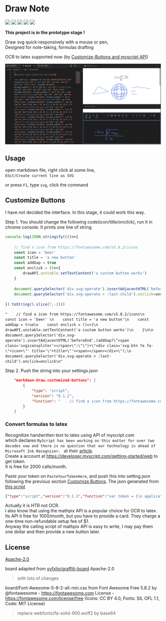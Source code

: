 # Draw Note

[![](https://img.shields.io/github/stars/zhaouv/vscode-markdown-draw.svg)](https://github.com/zhaouv/vscode-markdown-draw/stargazers) [![](https://img.shields.io/github/forks/zhaouv/vscode-markdown-draw.svg)](https://github.com/zhaouv/vscode-markdown-draw/network/members) [![](https://img.shields.io/github/issues/zhaouv/vscode-markdown-draw.svg)](https://github.com/zhaouv/vscode-markdown-draw/issues) [![](https://img.shields.io/github/license/zhaouv/vscode-markdown-draw.svg)](https://github.com/zhaouv/vscode-markdown-draw/blob/master/LICENSE) [![](https://vsmarketplacebadge.apphb.com/version/zhaouv.vscode-markdown-draw.svg)](https://marketplace.visualstudio.com/items?itemName=zhaouv.vscode-markdown-draw)

**This project is in the prototype stage !**

Draw svg quick-responsively with a mouse or pen,  
Designed for note-taking, formulas drafting

OCR to latex supported now (by [Customize-Buttons and myscript API](#Convert-formulas-to-latex))

![](img_md/mainuidemo.png)

## Usage

open markdown file, right click at some line,  
`Edit/Create current line as SVG`

or press `F1`, type `svg`, click the command

## Customize Buttons

I have not decided the interface. In this stage, it could work this way.

Step 1. You should change the following code(icon/title/onclick), run it in chrome console. It prints one line of string.

```js
console.log(JSON.stringify((()=>{

    // find a icon from https://fontawesome.com/v5.8.2/icons
    const icon = 'beer' 
    const title = 'a new button'
    const addGap = true
    const onclick = ()=>{
        drawAPI.unstable.setTextContent('a custom button works')
    }

    document.querySelector('div.svg-operate').insertAdjacentHTML('beforeEnd',(addGap?"<span class='svgiconspliter'></span>":"")+"<div class='svg-btn fa fa-"+icon+"' title='"+title+"'><span></span></div>");
    document.querySelector('div.svg-operate > :last-child').onclick=onclick

}).toString().slice(7,-2)))
```

`"    // find a icon from https://fontawesome.com/v5.8.2/icons\n    const icon = 'beer' \n    const title = 'a new button'\n    const addGap = true\n    const onclick = ()=>{\n        drawAPI.unstable.setTextContent('a custom button works')\n    }\n\n    document.querySelector('div.svg-operate').insertAdjacentHTML('beforeEnd',(addGap?\"<span class='svgiconspliter'></span>\":\"\")+\"<div class='svg-btn fa fa-\"+icon+\"' title='\"+title+\"'><span></span></div>\");\n    document.querySelector('div.svg-operate > :last-child').onclick=onclick\n"`

Step 2. Push the string into your settings.json

```json
    "markdown-draw.customized-buttons": [
        {
            "type": "script",
            "version": "0.1.2",
            "function": "    // find a icon from https://fontawesome.com/v5.8.2/icons\n    const icon = 'beer' \n    const title = 'a new button'\n    const addGap = true\n    const onclick = ()=>{\n        drawAPI.unstable.setTextContent('a custom button works')\n    }\n\n    document.querySelector('div.svg-operate').insertAdjacentHTML('beforeEnd',(addGap?\"<span class='svgiconspliter'></span>\":\"\")+\"<div class='svg-btn fa fa-\"+icon+\"' title='\"+title+\"'><span></span></div>\");\n    document.querySelector('div.svg-operate > :last-child').onclick=onclick\n"
        }
    ]
```

### Convert formulas to latex

Recognitize handwritten text to latex using API of myscript.com  
which declares `MyScript has been working on this matter for over two decades now and there is no question that our technology is ahead of Microsoft Ink Recognizer. ` at their [article](https://medium.com/@myscript/microsoft-ink-recognizer-an-opportunity-for-myscript-9e55fe45afae).  
Create a account at https://developer.myscript.com/getting-started/web to get token.  
It is free for 2000 calls/month.  

Paste your token on `PasteYourTokenHere`, and push this into setting.json following the previous section [Customize Buttons](#Customize-Buttons). The json generated from [this script](https://github.com/zhaouv/vscode-markdown-draw/blob/master/buttons_demo/htr_to_latex_myscriptapi.js)

```json
{"type":"script","version":"0.1.2","function":"var token = {\n applicationKey: 'PasteYourTokenHere',\n hmacKey: 'PasteYourTokenHere',\n}\nvar addGap = true\n\nvar iink_cdn = 'https://cdn.jsdelivr.net/npm/iink-js@1.4.5/dist/iink.min.js'\n// var iink_cdn = https://unpkg.com/iink-js@1.4.5/dist/iink.min.js\n// var iink_cdn = https://myscript.github.io/iinkJS/dist/iink.min.js\n\nvar icon = 'square-root-alt'\nvar title = 'Recognize to latex'\n\ndocument.querySelector('div.svg-operate').insertAdjacentHTML('beforeEnd', (addGap ? \"<span class='svgiconspliter'></span>\" : \"\") + \"<div class='svg-btn fa fa-\" + icon + \"' title='\" + title + \"'><span></span></div>\");\nvar btnElement = document.querySelector('div.svg-operate > :last-child')\nbtnElement.onclick = ()=>{drawAPI.unstable.setTextContent('loading script')}\n\nvar svg = drawAPI.unstable.getSVGElement()\n\nvar getStrokeGroups = () => {\n let strokes = []\n for (const item of svg.children) {\n if (item.nodeName === 'path') {\n let points = item\n .getAttributeNS(null, \"d\")\n .split(/M |L /g)\n .slice(1)\n .map(item => {\n return {\n x: parseFloat(item.split(\",\")[0]),\n y: parseFloat(item.split(\",\")[1])\n };\n })\n strokes.push({ x: points.map(v => v.x), y: points.map(v => v.y) })\n }\n }\n console.log(strokes);\n return [{ \"penStyle\": null, \"strokes\": strokes }]\n}\n\nvar s1 = document.createElement('script')\ns1.setAttribute('nonce', drawAPI.unstable.nonce())\ns1.src = iink_cdn\ns1.onload = () => {\n\n const onclick = () => {\n drawAPI.unstable.setTextContent('calling the API')\n // Creating a recognizer\n const iinkRecognizer = iink.DefaultBehaviors.recognizerList.find(x => {\n const infos = x.getInfo();\n return infos.protocol === 'REST';\n });\n\n // Creating a empty model\n const model = iink.InkModel.createModel();\n // Filling the model with the stroke groups\n model.strokeGroups = getStrokeGroups();\n\n // Creating a recognizer context with the configuration attached\n const recognizerContext = iink.RecognizerContext.createEmptyRecognizerContext({\n configuration: iink.DefaultConfiguration\n });\n\n recognizerContext.editor.configuration.recognitionParams = {\n type: 'MATH',\n protocol: 'REST',\n server: {\n scheme: 'https',\n // host: 'webdemoapi.myscript.com',\n host: 'cloud.myscript.com',\n applicationKey: token.applicationKey,\n hmacKey: token.hmacKey\n },\n iink: {\n math: {\n mimeTypes: [\n 'application/x-latex',\n ],\n }\n }\n }\n\n // Assigning a theme to the document\n recognizerContext.editor.theme = iink.DefaultTheme;\n\n // Defining the behaviour on recognition result\n const recognitionCallback = (err, x) => {\n if (!err) {\n Object.entries(x.exports)\n .forEach(([mimeType, exportValue]) => {\n\n let latex = x.exports[mimeType]\n let content = '\\n$$'+latex.trim()+'$$ '+' '\n drawAPI.unstable.setTextContent('')\n drawAPI.unstable.editCurrentLine({\n control: 0,\n text: content\n })\n });\n }\n };\n\n // Triggering the recognition\n iinkRecognizer.export_(recognizerContext, model)\n .then((values) => {\n values.forEach((value) => {\n recognitionCallback(undefined, value);\n });\n })\n .catch(err => recognitionCallback(err, undefined));\n }\n\n btnElement.onclick = onclick\n}\ndocument.body.appendChild(s1)\n"}
```

Actually it is HTR not OCR.  
I also know that using the mathpix API is a popular choice for OCR to latex.  
Its API it free for 1000/month, but you have to provide a card. 
They charge a one-time non-refundable setup fee of $1.  
Anyway the calling script of mathpix API is easy to write, 
I may pay them one dollar and then provide a new button later.

## License

[Apache-2.0](./LICENSE)

board adapted from [syfxlin/graffiti-board](https://github.com/syfxlin/graffiti-board/tree/5945b126c945073eced5e6eb78658bc2a7375881) Apache-2.0  
> with lots of changes

board/Font-Awesome-5-8-2-all-min.css from Font Awesome Free 5.8.2 by @fontawesome - https://fontawesome.com License - https://fontawesome.com/license/free (Icons: CC BY 4.0, Fonts: SIL OFL 1.1, Code: MIT License)  
> replace webfonts/fa-solid-900.woff2 by base64